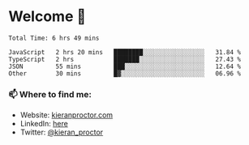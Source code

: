 # Welcome 🦘

<!--START_SECTION:waka-->

```text
Total Time: 6 hrs 49 mins

JavaScript   2 hrs 20 mins   ████████░░░░░░░░░░░░░░░░░   31.84 %
TypeScript   2 hrs           ███████░░░░░░░░░░░░░░░░░░   27.43 %
JSON         55 mins         ███░░░░░░░░░░░░░░░░░░░░░░   12.64 %
Other        30 mins         █▓░░░░░░░░░░░░░░░░░░░░░░░   06.96 %
```

<!--END_SECTION:waka-->

### 📫 Where to find me:

-   Website: [kieranproctor.com](https://kieranproctor.com/)
-   LinkedIn: [here](https://www.linkedin.com/in/kieran-proctor-086b5a159/)
-   Twitter: [@kieran_proctor](https://twitter.com/kieran_proctor)
